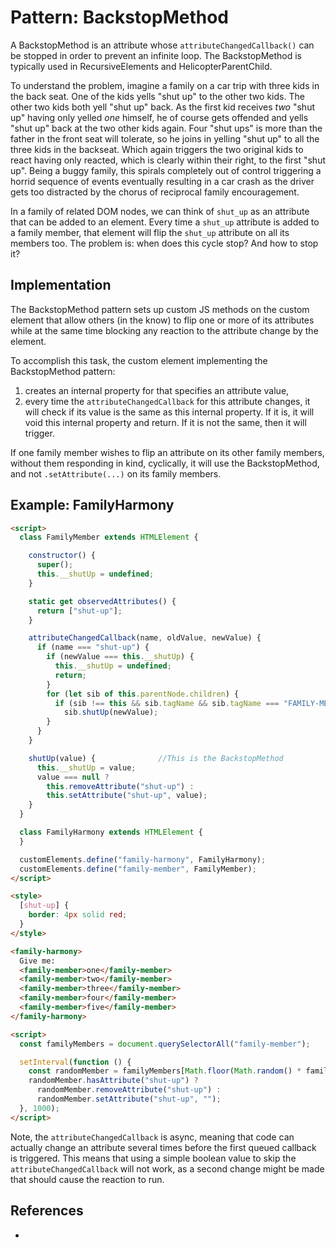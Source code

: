 # Pattern: BackstopMethod

A BackstopMethod is an attribute whose `attributeChangedCallback()` can be stopped in order
to prevent an infinite loop. The BackstopMethod is typically used in RecursiveElements and 
HelicopterParentChild.

To understand the problem, imagine a family on a car trip with three kids in the back seat.
One of the kids yells "shut up" to the other two kids. The other two kids both yell "shut up" back.
As the first kid receives *two* "shut up" having only yelled *one* himself, he of course gets offended 
and yells "shut up" back at the two other kids again. Four "shut ups" is more than the father in the
front seat will tolerate, so he joins in yelling "shut up" to all the three kids in the backseat.
Which again triggers the two original kids to react having only reacted, which is clearly within their
right, to the first "shut up". Being a buggy family, this spirals completely out of control triggering
a horrid sequence of events eventually resulting in a car crash as the driver gets too distracted by
the chorus of reciprocal family encouragement. 

In a family of related DOM nodes, we can think of `shut_up` as an attribute that can be added to
an element. Every time a `shut_up` attribute is added to a family member, that element will flip the
`shut_up` attribute on all its members too. The problem is: when does this cycle stop? And how to 
stop it?

## Implementation

The BackstopMethod pattern sets up custom JS methods on the custom element that allow others
(in the know) to flip one or more of its attributes while at the same time blocking any reaction to
the attribute change by the element.

To accomplish this task, the custom element implementing the BackstopMethod pattern:
1. creates an internal property for that specifies an attribute value,
2. every time the `attributeChangedCallback` for this attribute changes, it will check if its value
   is the same as this internal property. If it is, it will void this internal property and return.
   If it is not the same, then it will trigger.

If one family member wishes to flip an attribute on its other family members, without them responding
in kind, cyclically, it will use the BackstopMethod, and not `.setAttribute(...)` on its family members.

## Example: FamilyHarmony

```html
<script>
  class FamilyMember extends HTMLElement {

    constructor() {
      super();
      this.__shutUp = undefined;
    }

    static get observedAttributes() {
      return ["shut-up"];
    }

    attributeChangedCallback(name, oldValue, newValue) {
      if (name === "shut-up") {
        if (newValue === this.__shutUp) {
          this.__shutUp = undefined;
          return;
        }
        for (let sib of this.parentNode.children) {
          if (sib !== this && sib.tagName && sib.tagName === "FAMILY-MEMBER")
            sib.shutUp(newValue);
        }
      }
    }

    shutUp(value) {              //This is the BackstopMethod
      this.__shutUp = value;
      value === null ?
        this.removeAttribute("shut-up") :
        this.setAttribute("shut-up", value);
    }
  }

  class FamilyHarmony extends HTMLElement {
  }

  customElements.define("family-harmony", FamilyHarmony);
  customElements.define("family-member", FamilyMember);
</script>

<style>
  [shut-up] {
    border: 4px solid red;
  }
</style>

<family-harmony>
  Give me: 
  <family-member>one</family-member>
  <family-member>two</family-member>
  <family-member>three</family-member>
  <family-member>four</family-member>
  <family-member>five</family-member>
</family-harmony>

<script>
  const familyMembers = document.querySelectorAll("family-member");

  setInterval(function () {
    const randomMember = familyMembers[Math.floor(Math.random() * familyMembers.length)];
    randomMember.hasAttribute("shut-up") ?
      randomMember.removeAttribute("shut-up") :
      randomMember.setAttribute("shut-up", "");
  }, 1000);
</script>
```

Note, the `attributeChangedCallback` is async, meaning that code can actually change an attribute
several times before the first queued callback is triggered. This means that using a simple boolean
value to skip the `attributeChangedCallback` will not work, as a second change might be made that 
should cause the reaction to run.

## References

 * 